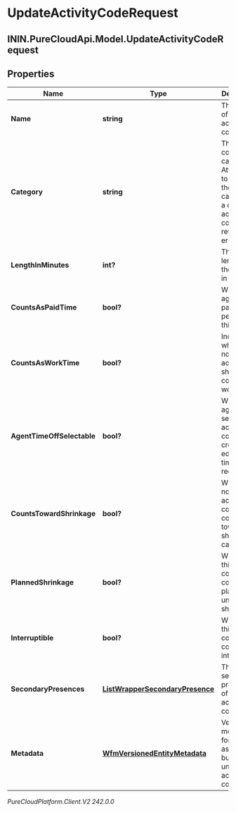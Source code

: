 # UpdateActivityCodeRequest

## ININ.PureCloudApi.Model.UpdateActivityCodeRequest

## Properties

|Name | Type | Description | Notes|
|------------ | ------------- | ------------- | -------------|
| **Name** | **string** | The name of the activity code | [optional] |
| **Category** | **string** | The activity code&#39;s category. Attempting to change the category of a default activity code will return an error | [optional] |
| **LengthInMinutes** | **int?** | The default length of the activity in minutes | [optional] |
| **CountsAsPaidTime** | **bool?** | Whether an agent is paid while performing this activity | [optional] |
| **CountsAsWorkTime** | **bool?** | Indicates whether or not the activity should be counted as work time | [optional] |
| **AgentTimeOffSelectable** | **bool?** | Whether an agent can select this activity code when creating or editing a time off request | [optional] |
| **CountsTowardShrinkage** | **bool?** | Whether or not this activity code counts toward shrinkage calculations | [optional] |
| **PlannedShrinkage** | **bool?** | Whether this activity code is considered planned or unplanned shrinkage | [optional] |
| **Interruptible** | **bool?** | Whether this activity code is considered interruptible | [optional] |
| **SecondaryPresences** | [**ListWrapperSecondaryPresence**](ListWrapperSecondaryPresence) | The secondary presences of this activity code | [optional] |
| **Metadata** | [**WfmVersionedEntityMetadata**](WfmVersionedEntityMetadata) | Version metadata for the associated business unit&#39;s list of activity codes | |



_PureCloudPlatform.Client.V2 242.0.0_
